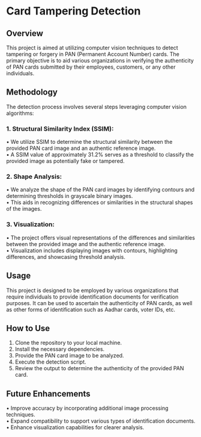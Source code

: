 # Card Tampering Detection
## Overview
This project is aimed at utilizing computer vision techniques to detect tampering or forgery in PAN (Permanent Account Number) cards. The primary objective is to aid various organizations in verifying the authenticity of PAN cards submitted by their employees, customers, or any other individuals.

## Methodology
The detection process involves several steps leveraging computer vision algorithms:

### 1.	Structural Similarity Index (SSIM):
•	We utilize SSIM to determine the structural similarity between the provided PAN card image and an authentic reference image.<br>
•	A SSIM value of approximately 31.2% serves as a threshold to classify the provided image as potentially fake or tampered.<br>
### 2.	Shape Analysis:
•	We analyze the shape of the PAN card images by identifying contours and determining thresholds in grayscale binary images.<br>
• This aids in recognizing differences or similarities in the structural shapes of the images.<br>
### 3.	Visualization:
• The project offers visual representations of the differences and similarities between the provided image and the authentic reference image.<br>
•	Visualization includes displaying images with contours, highlighting differences, and showcasing threshold analysis.<br>

## Usage
This project is designed to be employed by various organizations that require individuals to provide identification documents for verification purposes. It can be used to ascertain the authenticity of PAN cards, as well as other forms of identification such as Aadhar cards, voter IDs, etc.

## How to Use
1.	Clone the repository to your local machine.
2.	Install the necessary dependencies.
3.	Provide the PAN card image to be analyzed.
4.	Execute the detection script.
5.	Review the output to determine the authenticity of the provided PAN card.
## Future Enhancements
•	Improve accuracy by incorporating additional image processing techniques.<br>
•	Expand compatibility to support various types of identification documents.<br>
•	Enhance visualization capabilities for clearer analysis.<br>
